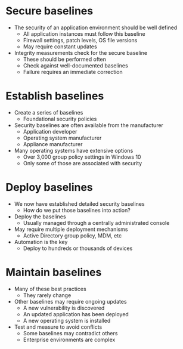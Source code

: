 # Secure baselines
- The security of an application environment should be well defined
	- All application instances must follow this baseline
	- Firewall settings, patch levels, OS file versions
	- May require constant updates
- Integrity measurements check for the secure baseline
	- These should be performed often
	- Check against well-documented baselines
	- Failure requires an immediate correction
# Establish baselines
- Create a series of baselines
	- Foundational security policies
- Security baselines are often available from the manufacturer
	- Application developer
	- Operating system manufacturer
	- Appliance manufacturer
- Many operating systems have extensive options
	- Over 3,000 group policy settings in Windows 10
	- Only some of those are associated with security
# Deploy baselines
- We now have established detailed security baselines
	- How do we put those baselines into action?
- Deploy the baselines
	- Usually managed through a centrally administrated console
- May require multiple deployment mechanisms
	- Active Directory group policy, MDM, etc
- Automation is the key
	- Deploy to hundreds or thousands of devices
# Maintain baselines
- Many of these best practices
	- They rarely change
- Other baselines may require ongoing updates
	- A new vulnerability is discovered
	- An updated application has been deployed
	- A new operating system is installed
- Test and measure to avoid conflicts
	- Some baselines may contradict others
	- Enterprise environments are complex